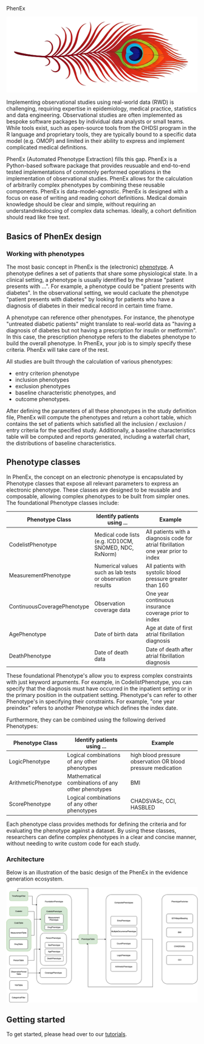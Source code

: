 <div id="main_title" class="my-class">
PhenEx
</div>

![Alt text](assets/phenex_feather_horizontal.png)

Implementing observational studies using real-world data (RWD) is challenging, requiring expertise in epidemiology, medical practice, statistics and data engineering. Observational studies are often implemented as bespoke software packages by individual data analysts or small teams. While tools exist, such as open-source tools from the OHDSI program in the R language and proprietary tools, they are typically bound to a specific data model (e.g. OMOP) and limited in their ability to express and implement complicated medical definitions.

PhenEx (Automated Phenotype Extraction) fills this gap. PhenEx is a Python-based software package that provides reusuable and end-to-end tested implementations of commonly performed operations in the implementation of observational studies. PhenEx allows for the calculation of arbitrarily complex phenotypes by combining these reusable components. PhenEx is data-model-agnostic. PhenEx is designed with a focus on ease of writing and reading cohort definitions. Medical domain knowledge should be clear and simple, without requiring an understandmkdocsing of complex data schemas. Ideally, a cohort definition should read like free text.

## Basics of PhenEx design

### Working with phenotypes

The most basic concept in PhenEx is the (electronic) [phenotype](https://rethinkingclinicaltrials.org/chapters/conduct/electronic-health-records-based-phenotyping/electronic-health-records-based-phenotyping-introduction/). A phenotype defines a set of patients that share some physiological state. In a clinical setting, a phenotype is usually identified by the phrase "patient presents with ...". For example, a phenotype could be "patient presents with diabetes". In the observational setting, we would cacluate the phenotype "patient presents with diabetes" by looking for patients who have a diagnosis of diabetes in their medical record in certain time frame.

A phenotype can reference other phenotypes. For instance, the phenotype "untreated diabetic patients" might translate to real-world data as "having a diagnosis of diabetes but not having a prescription for insulin or metformin". In this case, the prescription phenotype refers to the diabetes phenotype to build the overall phenotype. In PhenEx, your job is to simply specify these criteria. PhenEx will take care of the rest.

All studies are built through the calculation of various phenotypes:

- entry criterion phenotype
- inclusion phenotypes
- exclusion phenotypes
- baseline characteristic phenotypes, and
- outcome phenotypes.

After defining the parameters of all these phenotypes in the study definition file, PhenEx will compute the phenotypes and return a cohort table, which contains the set of patients which satisfied all the inclusion / exclusion / entry criteria for the specified study. Additionally, a baseline characteristics table will be computed and reports generated, including a waterfall chart, the distributions of baseline characteristics.

## Phenotype classes

In PhenEx, the concept on an electronic phenotype is encapsulated by Phenotype classes that expose all relevant parameters to express an electronic phenotype. These classes are designed to be reusable and composable, allowing complex phenotypes to be built from simpler ones. The foundational Phenotype classes include:

| Phenotype Class             | Identify patients using ...                               | Example                                                                            |
| --------------------------- | --------------------------------------------------------- | ---------------------------------------------------------------------------------- |
| CodelistPhenotype           | Medical code lists (e.g. ICD10CM, SNOMED, NDC, RxNorm)    | All patients with a diagnosis code for atrial fibrillation one year prior to index |
| MeasurementPhenotype        | Numerical values such as lab tests or observation results | All patients with systolic blood pressure greater than 160                         |
| ContinuousCoveragePhenotype | Observation coverage data                                 | One year continuous insurance coverage prior to index                              |
| AgePhenotype                | Date of birth data                                        | Age at date of first atrial fibrillation diagnosis                                 |
| DeathPhenotype              | Date of death data                                        | Date of death after atrial fibrillation diagnosis                                  |

These foundational Phenotype's allow you to express complex constraints with just keyword arguments. For example, in CodelistPhenotype, you can specify that the diagnosis must have occurred in the inpatient setting or in the primary position in the outpatient setting. Phenotype's can refer to other Phenotype's in specifying their constraints. For example, "one year preindex" refers to another Phenotype which defines the index date.

Furthermore, they can be combined using the following derived Phenotypes:

| Phenotype Class     | Identify patients using ...                       | Example                                                      |
| ------------------- | ------------------------------------------------- | ------------------------------------------------------------ |
| LogicPhenotype      | Logical combinations of any other phenotypes      | high blood pressure observation OR blood pressure medication |
| ArithmeticPhenotype | Mathematical combinations of any other phenotypes | BMI                                                          |
| ScorePhenotype      | Logical combinations of any other phenotypes      | CHADSVASc, CCI, HASBLED                                      |

Each phenotype class provides methods for defining the criteria and for evaluating the phenotype against a dataset. By using these classes, researchers can define complex phenotypes in a clear and concise manner, without needing to write custom code for each study.

### Architecture

Below is an illustration of the basic design of the PhenEx in the evidence generation ecosystem.

![Architecture](assets/architecture.png)

## Getting started

To get started, please head over to our [tutorials](tutorials.md).
